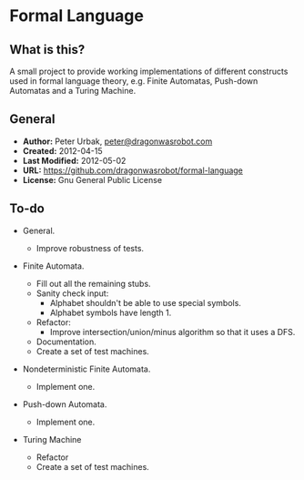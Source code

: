 Formal Language
======================

## What is this?
A small project to provide working implementations of different constructs used
in formal language theory, e.g. Finite Automatas, Push-down Automatas and a
Turing Machine.

## General

- **Author:** Peter Urbak, peter@dragonwasrobot.com
- **Created:** 2012-04-15
- **Last Modified:** 2012-05-02
- **URL:** https://github.com/dragonwasrobot/formal-language
- **License:** Gnu General Public License

## To-do

* General.
  * Improve robustness of tests.

* Finite Automata.
  * Fill out all the remaining stubs.
  * Sanity check input:
    * Alphabet shouldn't be able to use special symbols.
    * Alphabet symbols have length 1.
  * Refactor:
    * Improve intersection/union/minus algorithm so that it uses a DFS.
  * Documentation.
  * Create a set of test machines.

* Nondeterministic Finite Automata.
  * Implement one.

* Push-down Automata.
  * Implement one.

* Turing Machine
  * Refactor
  * Create a set of test machines.
